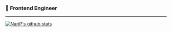 ### 👋 Frontend Engineer 
---

[![NariP's github stats](https://github-readme-stats.vercel.app/api?username=NariP)](https://github.com/anuraghazra/github-readme-stats)
